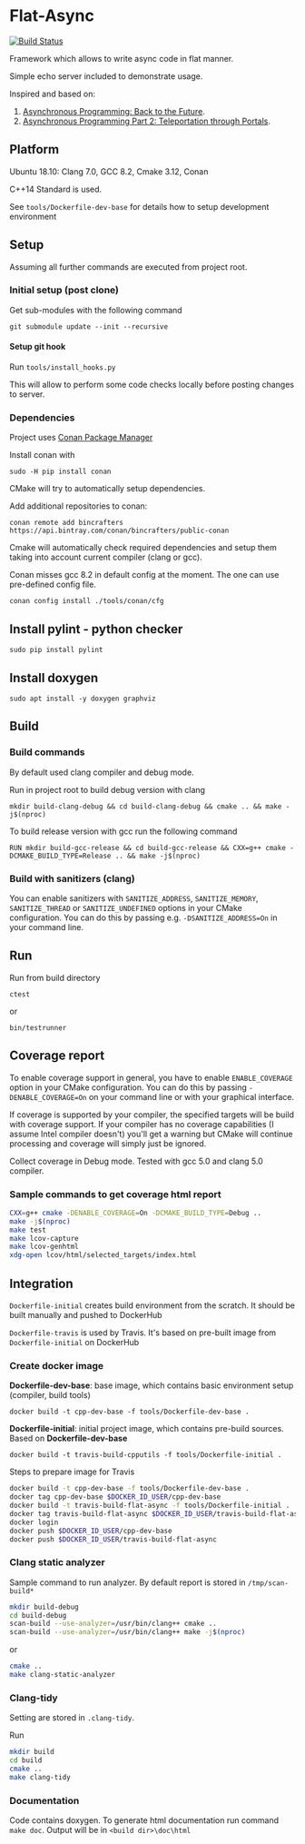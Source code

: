# Flat-Async

[![Build Status](https://travis-ci.org/malirod/flat-async.svg?branch=master)](https://travis-ci.org/malirod/flat-async)

Framework which allows to write async code in flat manner.

Simple echo server included to demonstrate usage.

Inspired and based on:

1. [Asynchronous Programming: Back to the Future](http://kukuruku.co/hub/cpp/asynchronous-programming-back-to-the-future).
2. [Asynchronous Programming Part 2: Teleportation through Portals](http://kukuruku.co/hub/cpp/asynchronous-programming-part-2-teleportation-through-portals).

## Platform

Ubuntu 18.10: Clang 7.0, GCC 8.2, Cmake 3.12, Conan

C++14 Standard is used.

See `tools/Dockerfile-dev-base` for details how to setup development environment

## Setup

Assuming all further commands are executed from project root.

### Initial setup (post clone)

Get sub-modules with the following command

`git submodule update --init --recursive`

#### Setup git hook

Run `tools/install_hooks.py`

This will allow to perform some code checks locally before posting changes to server.

### Dependencies

Project uses [Conan Package Manager](https://github.com/conan-io/conan)

Install conan with

`sudo -H pip install conan`

CMake will try to automatically setup dependencies.

Add additional repositories to conan:

`conan remote add bincrafters https://api.bintray.com/conan/bincrafters/public-conan`

Cmake will automatically check required dependencies and setup them taking into account current compiler (clang or gcc).

Conan misses gcc 8.2 in default config at the moment. The one can use pre-defined config file.

`conan config install ./tools/conan/cfg`

## Install pylint - python checker

`sudo pip install pylint`

## Install doxygen

`sudo apt install -y doxygen graphviz`

## Build

### Build commands

By default used clang compiler and debug mode.

Run in project root to build debug version with clang

`mkdir build-clang-debug && cd build-clang-debug && cmake .. && make -j$(nproc)`

To build release version with gcc run the following command

`RUN mkdir build-gcc-release && cd build-gcc-release && CXX=g++ cmake -DCMAKE_BUILD_TYPE=Release .. && make -j$(nproc)`

### Build with sanitizers (clang)

You can enable sanitizers with `SANITIZE_ADDRESS`, `SANITIZE_MEMORY`, `SANITIZE_THREAD` or `SANITIZE_UNDEFINED` options in your CMake configuration. You can do this by passing e.g. `-DSANITIZE_ADDRESS=On` in your command line.

## Run

Run from build directory

`ctest`

or

`bin/testrunner`

## Coverage report

To enable coverage support in general, you have to enable `ENABLE_COVERAGE` option in your CMake configuration. You can do this by passing `-DENABLE_COVERAGE=On` on your command line or with your graphical interface.

If coverage is supported by your compiler, the specified targets will be build with coverage support. If your compiler has no coverage capabilities (I assume Intel compiler doesn't) you'll get a warning but CMake will continue processing and coverage will simply just be ignored.

Collect coverage in Debug mode. Tested with gcc 5.0 and clang 5.0 compiler.

### Sample commands to get coverage html report

```bash
CXX=g++ cmake -DENABLE_COVERAGE=On -DCMAKE_BUILD_TYPE=Debug ..
make -j$(nproc)
make test
make lcov-capture
make lcov-genhtml
xdg-open lcov/html/selected_targets/index.html

```

## Integration

`Dockerfile-initial` creates build environment from the scratch. It should be built manually and pushed to DockerHub

`Dockerfile-travis` is used by Travis. It's based on pre-built image from `Dockerfile-initial` on DockerHub

### Create docker image

**Dockerfile-dev-base**: base image, which contains basic environment setup (compiler, build tools)

`docker build -t cpp-dev-base -f tools/Dockerfile-dev-base .`

**Dockerfile-initial**: initial project image, which contains pre-build sources. Based on **Dockerfile-dev-base**

`docker build -t travis-build-cpputils -f tools/Dockerfile-initial .`

Steps to prepare image for Travis

```bash
docker build -t cpp-dev-base -f tools/Dockerfile-dev-base .
docker tag cpp-dev-base $DOCKER_ID_USER/cpp-dev-base
docker build -t travis-build-flat-async -f tools/Dockerfile-initial .
docker tag travis-build-flat-async $DOCKER_ID_USER/travis-build-flat-async
docker login
docker push $DOCKER_ID_USER/cpp-dev-base
docker push $DOCKER_ID_USER/travis-build-flat-async
```

### Clang static analyzer

Sample command to run analyzer. By default report is stored in `/tmp/scan-build*`

```bash
mkdir build-debug
cd build-debug
scan-build --use-analyzer=/usr/bin/clang++ cmake ..
scan-build --use-analyzer=/usr/bin/clang++ make -j$(nproc)
```

or

```bash
cmake ..
make clang-static-analyzer
```

### Clang-tidy

Setting are stored in `.clang-tidy`.

Run

```bash
mkdir build
cd build
cmake ..
make clang-tidy
```

### Documentation

Code contains doxygen. To generate html documentation run command `make doc`. Output will be in `<build dir>\doc\html`